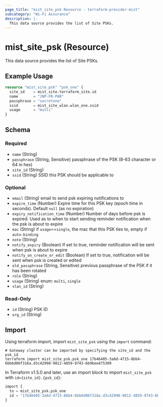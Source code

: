 ```yaml
---
page_title: "mist_site_psk Resource - terraform-provider-mist"
subcategory: "Wi-Fi Assurance"
description: |-
  This data source provides the list of Site PSKs.
---
```


# mist_site_psk (Resource)

This data source provides the list of Site PSKs.


## Example Usage

```terraform
resource "mist_site_psk" "psk_one" {
  site_id    = mist_site.terraform_site.id
  name       = "JNP-FR-PAR"
  passphrase = "secretone"
  ssid       = mist_site_wlan.wlan_one.ssid
  usage      = "multi"
}
```

<!-- schema generated by tfplugindocs -->
## Schema

### Required

- `name` (String)
- `passphrase` (String, Sensitive) passphrase of the PSK (8-63 character or 64 in hex)
- `site_id` (String)
- `ssid` (String) SSID this PSK should be applicable to

### Optional

- `email` (String) email to send psk expiring notifications to
- `expire_time` (Number) Expire time for this PSK key (epoch time in seconds). Default `null` (as no expiration)
- `expiry_notification_time` (Number) Number of days before psk is expired. Used as to when to start sending reminder notification when the psk is about to expire
- `mac` (String) if `usage`==`single`, the mac that this PSK ties to, empty if `auto-binding`
- `note` (String)
- `notify_expiry` (Boolean) If set to true, reminder notification will be sent when psk is about to expire
- `notify_on_create_or_edit` (Boolean) If set to true, notification will be sent when psk is created or edited
- `old_passphrase` (String, Sensitive) previous passphrase of the PSK if it has been rotated
- `role` (String)
- `usage` (String) enum: `multi`, `single`
- `vlan_id` (String)

### Read-Only

- `id` (String) PSK ID
- `org_id` (String)



## Import
Using terraform import, import `mist_site_psk` using the `import` command:
```shell
# Gateway cluster can be imported by specifying the site_id and the psk_id
terraform import mist_site_psk.psk_one 17b46405-3a6d-4715-8bb4-6bb6d06f316a.d3c42998-9012-4859-9743-6b9bee475309
```


In Terraform v1.5.0 and later, use an import block to import `mist_site_psk` with `id={site_id}.{psk_id}`:

```tf
import {
  to = mist_site_psk.psk_one
  id = "17b46405-3a6d-4715-8bb4-6bb6d06f316a.d3c42998-9012-4859-9743-6b9bee475309"
}
```